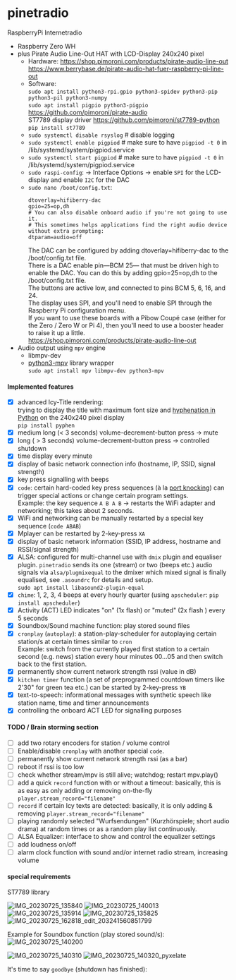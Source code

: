 # pinetradio
RaspberryPi Internetradio

* Raspberry Zero WH
* plus Pirate Audio Line-Out HAT with LCD-Display 240x240 pixel
  * Hardware: https://shop.pimoroni.com/products/pirate-audio-line-out  
  https://www.berrybase.de/pirate-audio-hat-fuer-raspberry-pi-line-out
  * Software:  
  `sudo apt install python3-rpi.gpio python3-spidev python3-pip python3-pil python3-numpy`  
  `sudo apt install pigpio python3-pigpio`  
  https://github.com/pimoroni/pirate-audio  
  ST7789 display driver https://github.com/pimoroni/st7789-python  
  `pip install st7789`
  * `sudo systemctl disable rsyslog` # disable logging
  * `sudo systemctl enable pigpiod` # make sure to have `pigpiod -t 0` in /lib/systemd/system/pigpiod.service
  * `sudo systemctl start pigpiod` # make sure to have `pigpiod -t 0` in /lib/systemd/system/pigpiod.service
  * `sudo raspi-config`: → Interface Options → enable `SPI` for the LCD-display and enable `I2C` for the DAC
  * `sudo nano /boot/config.txt`:
    ```
    dtoverlay=hifiberry-dac
    gpio=25=op,dh
    # You can also disable onboard audio if you're not going to use it.
    # This sometimes helps applications find the right audio device without extra prompting:
    dtparam=audio=off
    ```
    The DAC can be configured by adding dtoverlay=hifiberry-dac to the /boot/config.txt file.  
    There is a DAC enable pin—BCM 25— that must be driven high to enable the DAC. You can do this by adding gpio=25=op,dh to the /boot/config.txt file.  
    The buttons are active low, and connected to pins BCM 5, 6, 16, and 24.  
    The display uses SPI, and you'll need to enable SPI through the Raspberry Pi configuration menu.  
    If you want to use these boards with a Pibow Coupé case (either for the Zero / Zero W or Pi 4), then you'll need to use a booster header to raise it up a little.  
    https://shop.pimoroni.com/products/pirate-audio-line-out
* Audio output using `mpv` engine
  * libmpv-dev
  * [python3-mpv](https://github.com/jaseg/python-mpv) library wrapper  
  ` sudo apt install mpv libmpv-dev python3-mpv `

#### Implemented features
- [x] advanced Icy-Title rendering:  
  trying to display the title with maximum font size and [hyphenation in Python](https://github.com/Kozea/Pyphen) on the 240x240 pixel display  
  `pip install pyphen`
- [x] medium long (< 3 seconds) volume-decrement-button press → mute
- [x] long ( > 3 seconds) volume-decrement-button press → controlled shutdown
- [x] time display every minute
- [x] display of basic network connection info (hostname, IP, SSID, signal strength)
- [x] key press signalling with beeps
- [x] `code`: certain hard-coded key press sequences (à la [port knocking](https://en.wikipedia.org/wiki/Port_knocking)) can trigger special actions or change certain program settings.  
  Example: the key sequence `A B A B` → restarts the WiFi adapter and networking; this takes about 2 seconds.
- [x] WiFi and networking can be manually restarted by a special key sequence (`code ABAB`)
- [x] Mplayer can be restarted by 2-key-press `XA` 
- [x] display of basic network information (SSID, IP address, hostname and RSSI/signal strength)
- [x] ALSA: configured for multi-channel use with `dmix` plugin and equaliser plugin. `pinetradio` sends its one (stream) or two (beeps etc.) audio signals via `alsa/plugmixequal` to the dmixer which mixed signal is finally equalised, see `.asoundrc` for details and setup.  
`sudo apt install libasound2-plugin-equal`
- [x] `chime`: 1, 2, 3, 4 beeps at every hourly quarter (using `apscheduler`: `pip install apscheduler`)
- [x] Activity (ACT) LED indicates "on" (1x flash) or "muted" (2x flash ) every 5 seconds
- [X] Soundbox/Sound machine function: play stored sound files 
- [x] `cronplay` (`autoplay`): a station-play-scheduler for autoplaying certain station/s at certain times similar to `cron`  
Example: switch from the currently played first station to a certain second (e.g. news) station every hour minutes 00…05 and then switch back to the first station.
- [X] permanently show current network strength rssi (value in dB)
- [x] `kitchen timer` function (a set of preprogrammed countdown timers like 2'30" for green tea etc.) can be started by 2-key-press `YB`
- [x] text-to-speech: informational messages with synthetic speech like station name, time and timer announcements 
- [x] controlling the onboard ACT LED for signalling purposes

#### TODO / Brain storming section

- [ ] add two rotary encoders for station / volume control
- [ ] Enable/disable `cronplay` with another special `code`.
- [ ] permanently show current network strength rssi (as a bar)
- [ ] reboot if rssi is too low
- [ ] check whether stream/mpv is still alive; watchdog; restart mpv.play()
- [ ] add a quick `record` function with or without a timeout: basically, this is as easy as only adding or removing on-the-fly `player.stream_record="filename"`
- [ ] `record` if certain Icy texts are detected: basically, it is only adding & removing `player.stream_record="filename"`
- [ ] playing randomly selected "Wurfsendungen" (Kurzhörspiele; short audio drama) at random times or as a random play list continuously.
- [ ] ALSA Equalizer: interface to show and control the equalizer settings
- [ ] add loudness on/off
- [ ] alarm clock function with sound and/or internet radio stream, increasing volume

#### special requirements

ST7789 library

![IMG_20230725_135840](https://github.com/Wikinaut/pinetradio/assets/1151915/f162a05a-f5a4-4932-a170-3500a65d41fc)
![IMG_20230725_140013](https://github.com/Wikinaut/pinetradio/assets/1151915/fdb11677-6a03-4492-b4d7-7b9d8328f64d)
![IMG_20230725_135914](https://github.com/Wikinaut/pinetradio/assets/1151915/730eeee9-a4cc-49a8-bcdc-015435f6a621)
![IMG_20230725_135825](https://github.com/Wikinaut/pinetradio/assets/1151915/8f711843-cfd5-4fad-94f0-c7d036789f70)
![IMG_20230725_162818_edit_203241560851799](https://github.com/Wikinaut/pinetradio/assets/1151915/54f533b8-15a6-443f-8d48-9f5d79695d9f)

Example for Soundbox function (play stored sound/s):
![IMG_20230725_140200](https://github.com/Wikinaut/pinetradio/assets/1151915/6af0ea34-13c1-4ac0-b091-0662c8553f7e)

![IMG_20230725_140310](https://github.com/Wikinaut/pinetradio/assets/1151915/8a286525-d7e0-4c76-8f6e-d9183f5519eb)
![IMG_20230725_140320_pyxelate](https://github.com/Wikinaut/pinetradio/assets/1151915/3da61a90-ce56-4991-970f-830c2e808682)

It's time to say `goodbye` (shutdown has finished):

